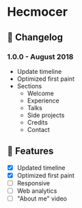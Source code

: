# Hecmocer

## :memo: Changelog

### 1.0.0 - August 2018
  - Update timeline
  - Optimized first paint
  - Sections
    - Welcome
    - Experience
    - Talks
    - Side projects
    - Credits
    - Contact

## :rocket: Features
- [x] Updated timeline
- [x] Optimized first paint
- [ ] Responsive
- [ ] Web analytics
- [ ] "About me" video
